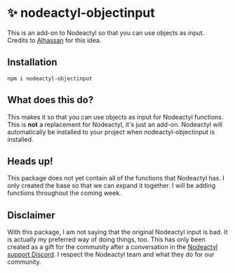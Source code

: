 # ✨ nodeactyl-objectinput

This is an add-on to Nodeactyl so that you can use objects as input.<br>
Credits to [Alhassan](https://alhassan.dev/) for this idea.

## Installation

```TEXT
npm i nodeactyl-objectinput
```

## What does this do?

This makes it so that you can use objects as input for Nodeactyl functions. This is **not** a replacement for Nodeactyl, it's just an add-on. Nodeactyl will automatically be installed to your project when nodeactyl-objectinput is installed.

## Heads up!

This package does not yet contain all of the functions that Nodeactyl has. I only created the base so that we can expand it together. I will be adding functions throughout the coming week.

## Disclaimer

With this package, I am not saying that the original Nodeactyl input is bad. It is actually my preferred way of doing things, too. This has only been created as a gift for the community after a conversation in the [Nodeactyl support Discord](https://discord.gg/HvQ4JTqCvs). I respect the Nodeactyl team and what they do for our community.
